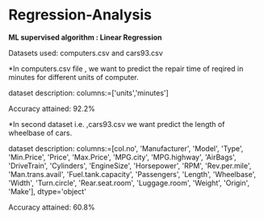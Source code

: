 # Regression-Analysis
**ML supervised algorithm : Linear Regression**

Datasets used: computers.csv and cars93.csv

*In computers.csv file , we want to predict the repair time of reqired in minutes for different units of computer.

  dataset description: columns:=['units','minutes']

  Accuracy attained: 92.2%

*In second dataset i.e. ,cars93.csv we want predict the length of wheelbase of cars.

  dataset description: columns:=[col.no', 'Manufacturer', 'Model', 'Type', 'Min.Price', 'Price',
       'Max.Price', 'MPG.city', 'MPG.highway', 'AirBags', 'DriveTrain',
       'Cylinders', 'EngineSize', 'Horsepower', 'RPM', 'Rev.per.mile',
       'Man.trans.avail', 'Fuel.tank.capacity', 'Passengers', 'Length',
       'Wheelbase', 'Width', 'Turn.circle', 'Rear.seat.room', 'Luggage.room',
       'Weight', 'Origin', 'Make'],
      dtype='object'
      
  Accuracy attained: 60.8%


